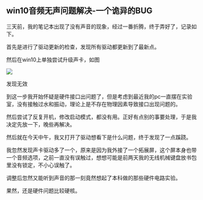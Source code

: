 ## win10音频无声问题解决-一个诡异的BUG

三天前，我的笔记本出现了没有声音的现象，经过一番折腾，终于弄好了，记录如下。

首先是进行了驱动更新的检查，发现所有驱动都更新到了最新点。

然后在win10上单独尝试升级声卡，如图

![](http://ppxiurxox.bkt.clouddn.com/1.png)

发现无效

到这一步我开始怀疑是硬件接口出问题了，但是考虑到最近我的pc一直摆在实验室，没有接触过水和振动，理论上是不存在物理因素导致接口出现问题的。

然后尝试了反复开机，修改启动模式，都没有用。正好有点别的事要处理，于是我决定先放一下，晚些再解决。

然后就在今天中午，我又打开了驱动想看下是什么问题，终于发现了一点蹊跷。

我忽然发现声卡驱动多了一个，原来是因为我外接了一个拓展屏，这个屏本身也带一个音频选项，之前一直没有误触过，想想可能是前两天我的无线机械键盘放书包里没有锁定，不小心误触了。

调整后忽然又能听到声音的那一刻竟然想起了本科做的那些硬件电路实验。

果然，还是硬件问题比较硬核。